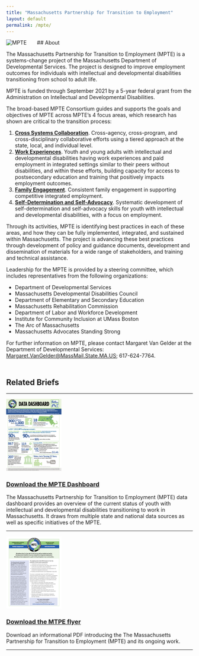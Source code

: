 ```yaml
---
title: "Massachusetts Partnership for Transition to Employment"
layout: default
permalink: /mpte/
---
```


<img src="/img/MPTE_logo.png" alt="MPTE" class="img-fluid" style="max-width:250px;float:left; padding-right: 2em;">
## About

The Massachusetts Partnership for Transition to Employment (MPTE) is a systems-change project of the Massachusetts
Department of Developmental Services. The project is designed to improve employment outcomes for individuals with
intellectual and developmental disabilities transitioning from school to adult life.



MPTE is funded through September 2021 by a 5-year federal grant from the Administration on Intellectual and
Developmental Disabilities.

The broad-based MPTE Consortium guides and supports the goals and objectives of MPTE across MPTE’s 4 focus areas, which
research has shown are critical to the transition process:


1. <a href="/pages/mpte_ccc.html">**Cross Systems Collaboration**</a>. Cross-agency, cross-program, and
cross-disciplinary collaborative efforts using a tiered approach at the state, local, and individual level.
1. <a href="/pages/mpte_we.html">**Work Experiences**</a>. Youth and young adults with intellectual and developmental
disabilities having work experiences and paid employment in integrated settings similar to their peers without
disabilities, and within these efforts, building capacity for access to postsecondary education and training that
positively impacts employment outcomes.
1. <a href="/pages/mpte_fe.html">**Family Engagement**</a>. Consistent family engagement in supporting competitive
integrated employment.
1. <a href="/pages/mpte_sdsa.html">**Self-Determination and Self-Advocacy**</a>. Systematic development of
self-determination and self-advocacy skills for youth with intellectual and developmental disabilities, with a focus on
employment.

Through its activities, MPTE is identifying best practices in each of these areas, and how they can be fully
implemented, integrated, and sustained within Massachusetts. The project is advancing these best practices through
development of policy and guidance documents, development and dissemination of materials for a wide range of
stakeholders, and training and technical assistance.

Leadership for the MPTE is provided by a steering committee, which includes representatives from the following
organizations:

- Department of Developmental Services
- Massachusetts Developmental Disabilities Council
- Department of Elementary and Secondary Education
- Massachusetts Rehabilitation Commission
- Department of Labor and Workforce Development
- Institute for Community Inclusion at UMass Boston
- The Arc of Massachusetts
- Massachusetts Advocates Standing Strong

For further information on MPTE, please contact Margaret Van Gelder at the Department of Developmental Services: <a
    href="mailto:Margaret.VanGelder@MassMail.State.MA.US">Margaret.VanGelder@MassMail.State.MA.US</a>; 617-624-7764.


<h2  style="clear:both;padding-top:1em;">Related Briefs</h2>
<hr>
<a href="/files/MPTE_datadashboard_F.pdf"><img src="/img/MPTE_datadashboard_F_th.png" alt="download the MPTD Dashboard" class="float-left" style="padding-right:2em;"></a>
<h3><a href="/files/MPTE_datadashboard_F.pdf">Download the MPTE Dashboard</a></h3>
<p>The Massachusetts Partnership for Transition to Employment (MPTE) data dashboard provides an overview of the current status of youth with intellectual and developmental disabilities transitioning to work in Massachusetts. It draws from multiple state and national data sources as well as specific initiatives of the MPTE.</p>
<hr style="clear:both">
 <a href="/files/MTPE_flyer.pdf"><img src="/img/MTPE_flyer_th.png" alt="download the MPTD flyer" class="float-left" style="padding-right:2em;"></a>
<h3><a href="/files/MTPE_flyer.pdf">Download the MTPE flyer</a></h3>
<p>Download an informational PDF introducing the The Massachusetts Partnership for Transition to Employment (MPTE) and its ongoing work.</p>
<hr style="clear:both">